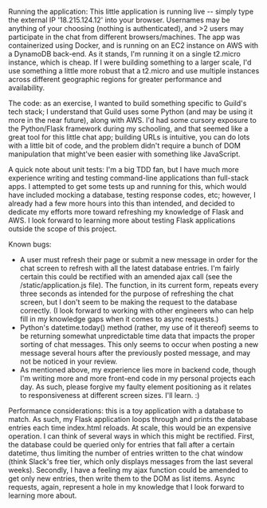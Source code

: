 Running the application:  This little application is running live --
simply type the external IP '18.215.124.12' into your browser.  Usernames
may be anything of your choosing (nothing is authenticated), and >2 users
may participate in the chat from different browsers/machines.  The app was 
containerized using Docker, and is running on an EC2 instance on AWS with 
a DynamoDB back-end.  As it stands, I'm running it on a single t2.micro 
instance, which is cheap.  If I were building something to a larger scale, 
I'd use something a little more robust that a t2.micro and use multiple 
instances across different geographic regions for greater performance and 
availability.

The code: as an exercise, I wanted to build something specific to Guild's 
tech stack; I understand that Guild uses some Python (and may be using it 
more in the near future), along with AWS.  I'd had some cursory exposure 
to the Python/Flask framework during my schooling, and that seemed like a 
great tool for this little chat app; building URLs is intuitive, you can do
lots with a little bit of code, and the problem didn't require a bunch of DOM
manipulation that might've been easier with something like JavaScript.

A quick note about unit tests: I'm a big TDD fan, but I have much more
experience writing and testing command-line applications than full-stack
apps.  I attempted to get some tests up and running for this, which would
have included mocking a database, testing response codes, etc; however, I 
already had a few more hours into this than intended, and decided to dedicate
my efforts more toward refreshing my knowledge of Flask and AWS.  I look forward 
to learning more about testing Flask applications outside the scope of this 
project.

Known bugs: 
- A user must refresh their page or submit a new message in order for the chat
screen to refresh with all the latest database entries.  I'm fairly certain 
this could be rectified with an amended ajax call (see the /static/application.js
file).  The function, in its current form, repeats every three seconds as intended
for the purpose of refreshing the chat screen, but I don't seem to be making the 
request to the database correctly.  (I look forward to working with other engineers 
who can help fill in my knowledge gaps when it comes to async requests.)
- Python's datetime.today() method (rather, my use of it thereof) seems to be 
returning somewhat unpredictable time data that impacts the proper sorting of 
chat messages.  This only seems to occur when posting a new message several hours
after the previously posted message, and may not be noticed in your review.
- As mentioned above, my experience lies more in backend code, though I'm writing
more and more front-end code in my personal projects each day.  As such, please
forgive my faulty element positioning as it relates to responsiveness at different
screen sizes.  I'll learn.  :)

Performance considerations: this is a toy application with a database to match.
As such, my Flask application loops through and prints the database entries each
time index.html reloads.  At scale, this would be an expensive operation.  I can
think of several ways in which this might be rectified.  First, the database could
be queried only for entries that fall after a certain datetime, thus limiting the
number of entries written to the chat window (think Slack's free tier, which only 
displays messages from the last several weeks).  Secondly, I have a feeling my ajax
function could be amended to get only new entries, then write them to the DOM
as list items.  Async requests, again, represent a hole in my knowledge that I look
forward to learning more about.